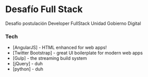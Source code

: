 # Desafío Full Stack
Desafío postulación Developer FullStack Unidad Gobierno Digital

### Tech



* [AngularJS] - HTML enhanced for web apps!
* [Twitter Bootstrap] - great UI boilerplate for modern web apps
* [Gulp] - the streaming build system
* [jQuery] - duh
* [python] - duh
